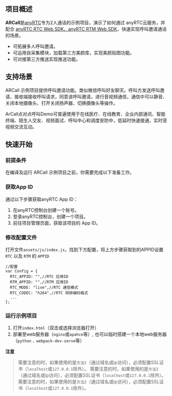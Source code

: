 ## 项目概述

**ARCall**是[anyRTC](https://www.anyrtc.io)专为2人通话的示例项目，演示了如何通过 anyRTC云服务，并配合 [anyRTC RTC Web SDK](https://docs.anyrtc.io/rtc-web/)[、anyRTC RTM Web SDK](https://docs.anyrtc.io/rtm-web)，快速实现呼叫邀请通话的场景。

- 可拓展多人呼叫邀请。
- 可运用自采集模块，加载第三方美颜库，实现美颜贴图功能。
- 可对接第三方推送实现推送功能。


## 支持场景

ARCall 示例项目提供呼叫邀请功能。类似微信呼叫好友聊天。呼叫方发送呼叫邀请，接收端接收呼叫请求，同意该呼叫邀请，进行音视频通信，通信中可以静音、关闭本地摄像头、打开关闭扬声器、切换摄像头等操作。

ArCall点对点呼叫Demo可普遍使用于在线医疗、在线教育、企业内部通讯、智能终端、陌生人交友、视频面试、呼叫中心和调度安防中，低延时快速接通，实时音视频交流互动。

## 快速开始

### 前提条件

在编译及运行 ARCall 示例项目之前，你需要完成以下准备工作。

### 获取App ID

通过以下步骤获取anyRTC App ID：

1. 在anyRTC控制台创建一个账号。
2. 登录anyRTC控制台，创建一个项目。
3. 前往项目管理页面，获取该项目的 App ID。


### 修改配置文件

打开文件`assets/js/index.js`，找到下方配置，将上方步骤获取到的APPID设置 `RTC` 以及 `RTM` 的 `APPID`
```
//配置
var Config = {
  RTC_APPID: "",//RTC 应用ID
  RTM_APPID: "",//RTM 应用ID
  RTC_MODE: "live",//RTC 通信模式
  RTC_CODEC: "h264",//RTC 视频编码格式
  ...
};
```

### 运行示例项目

1. 打开`index.html`（双击或选择浏览器打开）
2. 部署至web服务器（`nginx`或`apahce`等）, 也可以临时搭建一个本地web服务器（`python` `、webpack-dev-serve`等）

**注意**

> 需要注意的时，如果使用的是`方法2`（通过域名或ip访问），必须配置SSL证书（`localhost`或`127.0.0.1`除外）。
> 需要注意的时，如果使用的是`方法2`（通过域名或ip访问），必须配置SSL证书（`localhost`或`127.0.0.1`除外）。
> 需要注意的时，如果使用的是`方法2`（通过域名或ip访问），必须配置SSL证书（`localhost`或`127.0.0.1`除外）。

